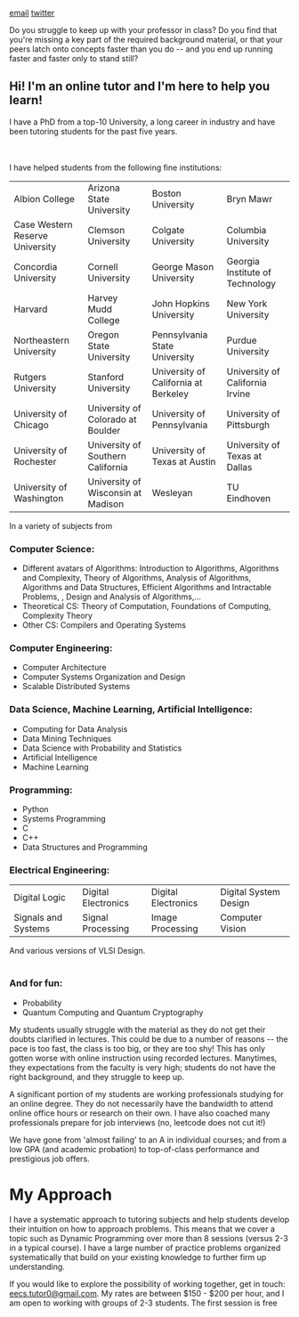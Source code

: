 [email](mailto:eecs.tutor0@gmail.com)
[twitter](https://twitter.com/@tutor_ml)


Do you struggle to keep up with your professor in class? Do you find that you're missing a key part of the required background material, or that your peers latch onto concepts faster than you do -- and you end up running faster and faster only to stand still?

## Hi! I'm an online tutor and I'm here to help you learn!

I have a PhD from a top-10 University, a long career in industry and have been tutoring students for the past five years.

<br><br>
I have helped students from the following fine institutions:

<table>
<tr>
</tr>
<tr>
<td> Albion College                     </td>
<td> Arizona State University           </td>
<td> Boston University                  </td>
<td> Bryn Mawr                          </td>
</tr>
<tr>
<td> Case Western Reserve University    </td>
<td> Clemson University                 </td>
<td> Colgate University                 </td>
<td> Columbia University                </td>
</tr>
<tr>
<td> Concordia University               </td>
<td> Cornell University                 </td>
<td> George Mason University            </td>
<td> Georgia Institute of Technology    </td>
</tr>
<tr>
<td> Harvard                            </td>
<td> Harvey Mudd College                </td>
<td> John Hopkins University                </td>
<td> New York University                </td>
</tr>
<tr>
<td> Northeastern University                </td>
<td> Oregon State University                </td>
<td> Pennsylvania State University                </td>
<td> Purdue University                </td>
</tr>
<tr>
<td> Rutgers University                </td>
<td> Stanford University                </td>
<td> University of California at Berkeley                </td>
<td> University of California Irvine                </td>
</tr>
<tr>
<td> University of Chicago                </td>
<td> University of Colorado at Boulder                </td>
<td> University of Pennsylvania                </td>
<td> University of Pittsburgh                </td>
</tr>
<tr>
<td> University of Rochester                </td>
<td> University of Southern California                </td>
<td> University of Texas at Austin                </td>
<td> University of Texas at Dallas                </td>
</tr>
<tr>
<td> University of Washington                </td>
<td> University of Wisconsin at Madison                </td>
<td> Wesleyan                </td>
<td> TU Eindhoven                 </td>
</tr>
<tr>
</tr>
</table>
<!--
<td> University of Melbourne                </td>
* Albion College
* Arizona State University
* Boston University
* Bryn Mawr
* Case Western Reserve University
* Clemson University
* Colgate University
* Columbia University
* Concordia University
* Cornell University
* George Mason University
* Georgia Institute of Technology
* Harvard
* Harvey Mudd College
* John Hopkins University
* New York University
* Northeastern University
* Oregon State University
* Pennsylvania State University
* Purdue University
* Rutgers University
* Stanford University
* University of California at Berkeley
* University of California Irvine
* University of Chicago
* University of Colorado at Boulder
* University of Pennsylvania
* University of Pittsburgh
* University of Rochester
* University of Southern California
* University of Texas at Austin
* University of Texas at Dallas
* University of Washington
* University of Wisconsin at Madison
* Wesleyan
* TU Eindhoven 
* University of Melbourne
-->

In a variety of subjects from 

### Computer Science:
* Different avatars of Algorithms: Introduction to Algorithms, Algorithms and Complexity, Theory of Algorithms, Analysis of Algorithms, Algorithms and Data Structures, Efficient Algorithms and Intractable Problems, , Design and Analysis of Algorithms,...
* Theoretical CS: Theory of Computation, Foundations of Computing, Complexity Theory
* Other CS: Compilers and Operating Systems

### Computer Engineering:
* Computer Architecture
* Computer Systems Organization and Design
* Scalable Distributed Systems

### Data Science, Machine Learning, Artificial Intelligence:
* Computing for Data Analysis
* Data Mining Techniques
* Data Science with Probability and Statistics
* Artificial Intelligence
* Machine Learning

### Programming:
* Python
* Systems Programming
* C
* C++
* Data Structures and Programming

### Electrical Engineering:
<table>
<tr>
<td> Digital Logic          </td>
<td> Digital Electronics    </td>
<td> Digital Electronics    </td>
<td> Digital System Design  </td>
</tr>
<tr>
<td> Signals and Systems    </td>
<td> Signal Processing      </td>
<td> Image Processing       </td>
<td> Computer Vision        </td>
</tr>
</table>
And various versions of VLSI Design.
<br><br>

### And for fun:
* Probability
* Quantum Computing and Quantum Cryptography

My students usually struggle with the material as they do not get their doubts clarified in lectures. This could be due to a number of reasons -- the pace is too fast, the class is too big, or they are too shy! This has only gotten worse with online instruction using recorded lectures. Manytimes, they expectations from the faculty is very high; students do not have the right background, and they struggle to keep up.

A significant portion of my students are working professionals studying for an online degree. They do not necessarily have the bandwidth to attend online office hours or research on their own. I have also coached many professionals prepare for job interviews (no, leetcode does not cut it!)

We have gone from 'almost failing' to an A in individual courses; and from a low GPA (and academic probation) to top-of-class performance and prestigious job offers.

# My Approach

I have a systematic approach to tutoring subjects and help students develop their intuition on how to approach problems. This means that we cover a topic such as Dynamic Programming over more than 8 sessions (versus 2-3 in a typical course). I have a large number of practice problems organized systematically that build on your existing knowledge to further firm up understanding.

If you would like to explore the possibility of working together, get in touch: <eecs.tutor0@gmail.com>. My rates are between $150 - $200 per hour, and I am open to working with groups of 2-3 students. The first session is free
